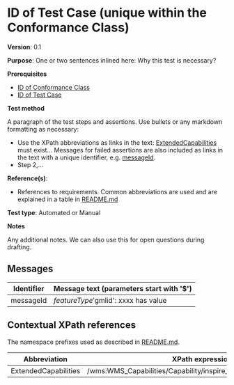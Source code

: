# ID of Test Case (unique within the Conformance Class)

**Version**: 0.1

**Purpose**: One or two sentences inlined here: Why this test is necessary?

**Prerequisites**

* [ID of Conformance Class](http://example.com/uri/of/conformance-class)
* [ID of Test Case](http://example.com/uri/of/test-case)

**Test method**

A paragraph of the test steps and assertions. Use bullets or any markdown formatting as necessary:

* Use the XPath abbreviations as links in the text: [ExtendedCapabilities](#extendedCapabilities) must exist... Messages for failed assertions are also included as links in the text with a unique identifier, e.g. [messageId](#messageId).
* Step 2,...

**Reference(s)**: 

* References to requirements. Common abbreviations are used and are explained in a table in [README.md](README.md)

**Test type**: Automated or Manual

**Notes**

Any additional notes. We can also use this for open questions during drafting.

## Messages

Identifier  |  Message text (parameters start with '$')
---------------------------------------------------------- | -------------------------------------------------------------------------
messageId <a name="messageId"/>  |  $featureType '$gmlid':  xxxx has value

## Contextual XPath references

The namespace prefixes used as described in [README.md](README.md#namespaces).

Abbreviation                                               |  XPath expression
---------------------------------------------------------- | -------------------------------------------------------------------------
ExtendedCapabilities <a name="extendedCapabilities"></a>   | /wms:WMS_Capabilities/Capability/inspire_vs:ExtendedCapabilities[1]